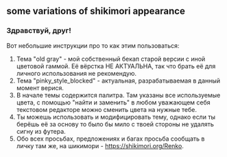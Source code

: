 ## some variations of shikimori appearance

### Здравствуй, друг!
Вот небольшие инструкции про то как этим пользоваться:
1) Тема "old gray" - мой собственный бекап старой версии с иной цветовой гаммой. Её вёрстка НЕ АКТУАЛЬНА, так что брать её для личного использования не рекомендую.
2) Тема "pinky_style_blocked" - актуальная, разрабатываемая в данный момент верися.
3) В начале темы содержится палитра. Там указаны все используемые цвета, с помощью "найти и заменить" в любом уважающем себя текстовом редакторе можно сменить цвета на нужные тебе.
4) Ты можешь использовать и модифицировать тему, однако если ты берёшь её за основу то было бы мило с твоей стороны не удалять сигну из футера.
5) Обо всех просьбах, предложениях и багах просьба сообщать в личку там же, на шикимори - https://shikimori.org/Renko.
